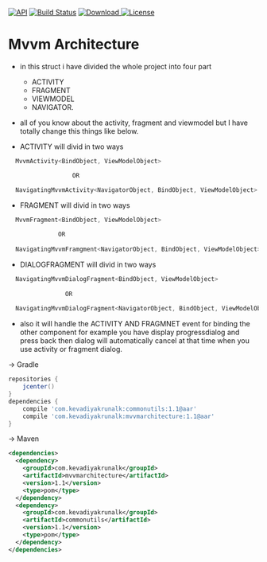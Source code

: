 [![API](https://img.shields.io/badge/API-16%2B-red.svg?style=flat)](https://android-arsenal.com/api?level=16)
[![Build Status](https://travis-ci.org/wupdigital/android-maven-publish.svg?branch=master)](https://github.com/Krunal-Kevadiya/MvvmArchitecture)
[ ![Download](https://api.bintray.com/packages/kevadiyakrunalk/MyFramework/mvvmarchitecture/images/download.svg) ](https://bintray.com/kevadiyakrunalk/MyFramework/mvvmarchitecture/_latestVersion) 
[![License](https://img.shields.io/badge/License-Apache%202.0-orange.svg)](https://opensource.org/licenses/Apache-2.0)

# Mvvm Architecture

* in this struct i have divided the whole project into four part 
  * ACTIVITY
  * FRAGMENT
  * VIEWMODEL
  * NAVIGATOR.
  
* all of you know about the activity, fragment and viewmodel but I have totally change this things like below.

* ACTIVITY will divid in two ways 
```java 
  MvvmActivity<BindObject, ViewModelObject> 

                  OR 

  NavigatingMvvmActivity<NavigatorObject, BindObject, ViewModelObject>
```

* FRAGMENT will divid in two ways 
```java 
  MvvmFragment<BindObject, ViewModelObject> 
              
              OR
              
  NavigatingMvvmFramgment<NavigatorObject, BindObject, ViewModelObject>
```

* DIALOGFRAGMENT will divid in two ways 
```java 
  NavigatingMvvmDialogFragment<BindObject, ViewModelObject> 
                
                OR
                
  NavigatingMvvmDialogFragment<NavigatorObject, BindObject, ViewModelObject>
```

* also it will handle the ACTIVITY AND FRAGMNET event for binding the other component for example you have display progressdialog and press back then dialog will automatically cancel at that time when you use activity or fragment dialog.

-> Gradle
```groovy
repositories {
    jcenter()
}
dependencies {
    compile 'com.kevadiyakrunalk:commonutils:1.1@aar'
    compile 'com.kevadiyakrunalk:mvvmarchitecture:1.1@aar'
}
```
-> Maven
```xml
<dependencies>
  <dependency>
    <groupId>com.kevadiyakrunalk</groupId>
    <artifactId>mvvmarchitecture</artifactId>
    <version>1.1</version>
    <type>pom</type>
  </dependency>
  <dependency>
    <groupId>com.kevadiyakrunalk</groupId>
    <artifactId>commonutils</artifactId>
    <version>1.1</version>
    <type>pom</type>
  </dependency>
</dependencies>
```
